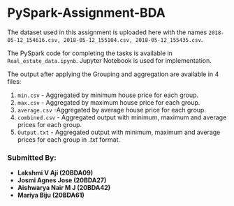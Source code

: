 # PySpark-Assignment-BDA

The dataset used in this assignment is uploaded here with the names `2018-05-12_154616.csv, 2018-05-12_155104.csv, 2018-05-12_155435.csv`.
<br>

The PySpark code for completing the tasks is available in `Real_estate_data.ipynb`. Jupyter Notebook is used for implementation.
<br>

The output after applying the Grouping and aggregation are available in 4 files:
1. `min.csv` - Aggregated by minimum house price for each group.
2. `max.csv` - Aggregated by maximum house price for each group.
3. `average.csv` -Aggregated by average house price for each group.
4. `combined.csv` - Aggregated output with minimum, maximum and average prices for each group.
5. `Output.txt` - Aggregated output with minimum, maximum and average prices for each group in *.txt* format.

### Submitted By:
* **Lakshmi V Aji (20BDA09)**
* **Josmi Agnes Jose (20BDA27)**
* **Aishwarya Nair M J (20BDA42)**
* **Mariya Biju (20BDA61)**
